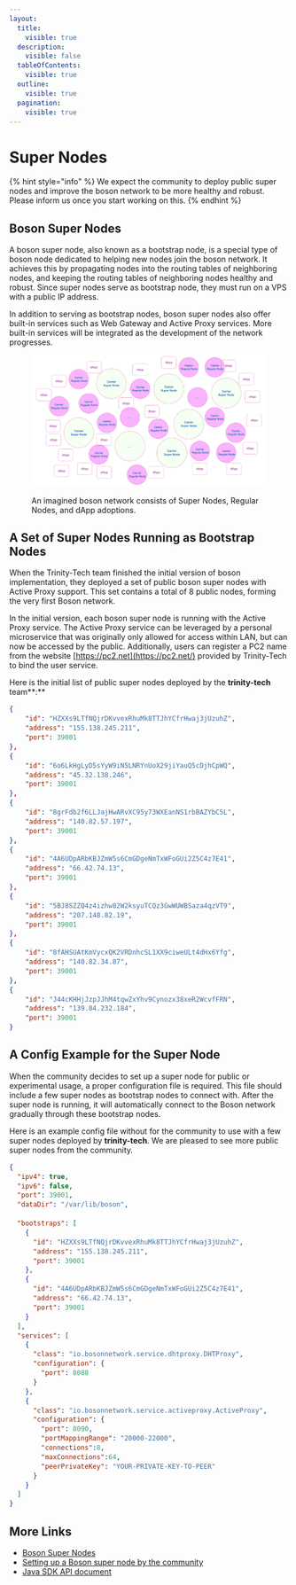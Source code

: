 ```yaml
---
layout:
  title:
    visible: true
  description:
    visible: false
  tableOfContents:
    visible: true
  outline:
    visible: true
  pagination:
    visible: true
---
```


# Super Nodes

{% hint style="info" %}
We expect the community to deploy public super nodes and improve the boson network to be more healthy and robust. Please inform us once you start working on this.
{% endhint %}

## Boson Super Nodes

A boson super node, also known as a bootstrap node, is a special type of boson node dedicated to helping new nodes join the boson network. It achieves this by propagating nodes into the routing tables of neighboring nodes, and keeping the routing tables of neighboring nodes healthy and robust. Since super nodes serve as bootstrap node, they must run on a VPS with a public IP address.

In addition to serving as bootstrap nodes, boson super nodes also offer built-in services such as Web Gateway and Active Proxy services. More built-in services will be integrated as the development of the network progresses.

<figure><img src="../.gitbook/assets/image (3) (1).png" alt=""><figcaption><p>An imagined boson network consists of Super Nodes, Regular Nodes, and dApp adoptions.</p></figcaption></figure>

## A Set of Super Nodes Running as Bootstrap Nodes

When the Trinity-Tech team finished the initial version of boson implementation, they deployed a set of public boson super nodes with Active Proxy support. This set contains a total of 8 public nodes, forming the very first Boson network.

In the initial version, each boson super node is running with the Active Proxy service. The Active Proxy service can be leveraged by a personal microservice that was originally only allowed for access within LAN, but can now be accessed by the public. Additionally, users can register a PC2 name from the website [https://pc2.net](https://pc2.net/) provided by Trinity-Tech to bind the user service.

Here is the initial list of public super nodes deployed by the **trinity-tech** team\*\*:\*\*

```json
{ 
    "id": "HZXXs9LTfNQjrDKvvexRhuMk8TTJhYCfrHwaj3jUzuhZ", 
    "address": "155.138.245.211", 
    "port": 39001
},
{ 
    "id": "6o6LkHgLyD5sYyW9iN5LNRYnUoX29jiYauQ5cDjhCpWQ", 
    "address": "45.32.138.246", 
    "port": 39001
},
{ 
    "id": "8grFdb2f6LLJajHwARvXC95y73WXEanNS1rbBAZYbC5L", 
    "address": "140.82.57.197", 
    "port": 39001
},
{ 
    "id": "4A6UDpARbKBJZmW5s6CmGDgeNmTxWFoGUi2Z5C4z7E41", 
    "address": "66.42.74.13", 
    "port": 39001
},
{ 
    "id": "5BJ8SZZQ4z4izhw82W2ksyuTCQz3GwWUWBSaza4qzVT9", 
    "address": "207.148.82.19", 
    "port": 39001
},
{ 
    "id": "8fAHSUAtKmVycxQK2VRDnhcSL1XX9ciweULt4dHx6Yfg", 
    "address": "140.82.34.87", 
    "port": 39001
},
{ 
    "id": "J44cKHHjJzpJJhM4tqwZxYhv9Cynozx38xeR2WcvfFRN", 
    "address": "139.84.232.184", 
    "port": 39001
}
```

## A Config Example for the Super Node

When the community decides to set up a super node for public or experimental usage, a proper configuration file is required. This file should include a few super nodes as bootstrap nodes to connect with. After the super node is running, it will automatically connect to the Boson network gradually through these bootstrap nodes.

Here is an example config file without for the community to use with a few super nodes deployed by **trinity-tech**. We are pleased to see more public super nodes from the community.

```json
{
  "ipv4": true,
  "ipv6": false,
  "port": 39001,
  "dataDir": "/var/lib/boson",

  "bootstraps": [
    {
      "id": "HZXXs9LTfNQjrDKvvexRhuMk8TTJhYCfrHwaj3jUzuhZ",
      "address": "155.138.245.211",
      "port": 39001
    },
    {
      "id": "4A6UDpARbKBJZmW5s6CmGDgeNmTxWFoGUi2Z5C4z7E41",
      "address": "66.42.74.13",
      "port": 39001
    }
  ],
  "services": [
    {
      "class": "io.bosonnetwork.service.dhtproxy.DHTProxy",
      "configuration": {
        "port": 8088
      }
    },
    {
      "class": "io.bosonnetwork.service.activeproxy.ActiveProxy",
      "configuration": {
        "port": 8090,
        "portMappingRange": "20000-22000",
        "connections":8,
        "maxConnections":64,
        "peerPrivateKey": "YOUR-PRIVATE-KEY-TO-PEER"
      } 
    }
  ]  
}
```

## More Links

* [Boson Super Nodes](super-nodes.md#boson-super-nodes)
* [Setting up a Boson super node by the community](broken-reference)
* [Java SDK API document](../developer-kits/java.md)
